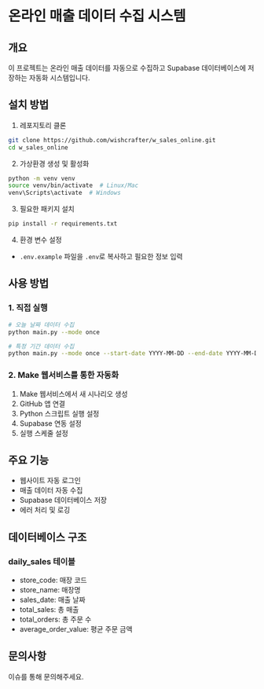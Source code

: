 # 온라인 매출 데이터 수집 시스템

## 개요
이 프로젝트는 온라인 매출 데이터를 자동으로 수집하고 Supabase 데이터베이스에 저장하는 자동화 시스템입니다.

## 설치 방법

1. 레포지토리 클론
```bash
git clone https://github.com/wishcrafter/w_sales_online.git
cd w_sales_online
```

2. 가상환경 생성 및 활성화
```bash
python -m venv venv
source venv/bin/activate  # Linux/Mac
venv\Scripts\activate  # Windows
```

3. 필요한 패키지 설치
```bash
pip install -r requirements.txt
```

4. 환경 변수 설정
- `.env.example` 파일을 `.env`로 복사하고 필요한 정보 입력

## 사용 방법

### 1. 직접 실행
```bash
# 오늘 날짜 데이터 수집
python main.py --mode once

# 특정 기간 데이터 수집
python main.py --mode once --start-date YYYY-MM-DD --end-date YYYY-MM-DD
```

### 2. Make 웹서비스를 통한 자동화
1. Make 웹서비스에서 새 시나리오 생성
2. GitHub 앱 연결
3. Python 스크립트 실행 설정
4. Supabase 연동 설정
5. 실행 스케줄 설정

## 주요 기능
- 웹사이트 자동 로그인
- 매출 데이터 자동 수집
- Supabase 데이터베이스 저장
- 에러 처리 및 로깅

## 데이터베이스 구조

### daily_sales 테이블
- store_code: 매장 코드
- store_name: 매장명
- sales_date: 매출 날짜
- total_sales: 총 매출
- total_orders: 총 주문 수
- average_order_value: 평균 주문 금액

## 문의사항
이슈를 통해 문의해주세요.